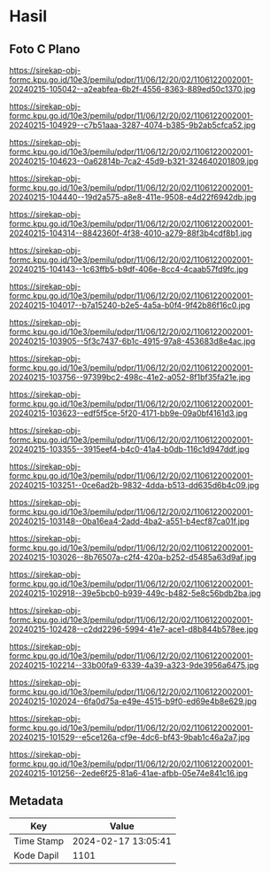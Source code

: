 # Hasil

## Foto C Plano

https://sirekap-obj-formc.kpu.go.id/10e3/pemilu/pdpr/11/06/12/20/02/1106122002001-20240215-105042--a2eabfea-6b2f-4556-8363-889ed50c1370.jpg

https://sirekap-obj-formc.kpu.go.id/10e3/pemilu/pdpr/11/06/12/20/02/1106122002001-20240215-104929--c7b51aaa-3287-4074-b385-9b2ab5cfca52.jpg

https://sirekap-obj-formc.kpu.go.id/10e3/pemilu/pdpr/11/06/12/20/02/1106122002001-20240215-104623--0a62814b-7ca2-45d9-b321-324640201809.jpg

https://sirekap-obj-formc.kpu.go.id/10e3/pemilu/pdpr/11/06/12/20/02/1106122002001-20240215-104440--19d2a575-a8e8-411e-9508-e4d22f6942db.jpg

https://sirekap-obj-formc.kpu.go.id/10e3/pemilu/pdpr/11/06/12/20/02/1106122002001-20240215-104314--8842360f-4f38-4010-a279-88f3b4cdf8b1.jpg

https://sirekap-obj-formc.kpu.go.id/10e3/pemilu/pdpr/11/06/12/20/02/1106122002001-20240215-104143--1c63ffb5-b9df-406e-8cc4-4caab57fd9fc.jpg

https://sirekap-obj-formc.kpu.go.id/10e3/pemilu/pdpr/11/06/12/20/02/1106122002001-20240215-104017--b7a15240-b2e5-4a5a-b0f4-9f42b86f16c0.jpg

https://sirekap-obj-formc.kpu.go.id/10e3/pemilu/pdpr/11/06/12/20/02/1106122002001-20240215-103905--5f3c7437-6b1c-4915-97a8-453683d8e4ac.jpg

https://sirekap-obj-formc.kpu.go.id/10e3/pemilu/pdpr/11/06/12/20/02/1106122002001-20240215-103756--97399bc2-498c-41e2-a052-8f1bf35fa21e.jpg

https://sirekap-obj-formc.kpu.go.id/10e3/pemilu/pdpr/11/06/12/20/02/1106122002001-20240215-103623--edf5f5ce-5f20-4171-bb9e-09a0bf4161d3.jpg

https://sirekap-obj-formc.kpu.go.id/10e3/pemilu/pdpr/11/06/12/20/02/1106122002001-20240215-103355--3915eef4-b4c0-41a4-b0db-116c1d947ddf.jpg

https://sirekap-obj-formc.kpu.go.id/10e3/pemilu/pdpr/11/06/12/20/02/1106122002001-20240215-103251--0ce6ad2b-9832-4dda-b513-dd635d6b4c09.jpg

https://sirekap-obj-formc.kpu.go.id/10e3/pemilu/pdpr/11/06/12/20/02/1106122002001-20240215-103148--0ba16ea4-2add-4ba2-a551-b4ecf87ca01f.jpg

https://sirekap-obj-formc.kpu.go.id/10e3/pemilu/pdpr/11/06/12/20/02/1106122002001-20240215-103026--8b76507a-c2f4-420a-b252-d5485a63d9af.jpg

https://sirekap-obj-formc.kpu.go.id/10e3/pemilu/pdpr/11/06/12/20/02/1106122002001-20240215-102918--39e5bcb0-b939-449c-b482-5e8c56bdb2ba.jpg

https://sirekap-obj-formc.kpu.go.id/10e3/pemilu/pdpr/11/06/12/20/02/1106122002001-20240215-102428--c2dd2296-5994-41e7-ace1-d8b844b578ee.jpg

https://sirekap-obj-formc.kpu.go.id/10e3/pemilu/pdpr/11/06/12/20/02/1106122002001-20240215-102214--33b00fa9-6339-4a39-a323-9de3956a6475.jpg

https://sirekap-obj-formc.kpu.go.id/10e3/pemilu/pdpr/11/06/12/20/02/1106122002001-20240215-102024--6fa0d75a-e49e-4515-b9f0-ed69e4b8e629.jpg

https://sirekap-obj-formc.kpu.go.id/10e3/pemilu/pdpr/11/06/12/20/02/1106122002001-20240215-101529--e5ce126a-cf9e-4dc6-bf43-9bab1c46a2a7.jpg

https://sirekap-obj-formc.kpu.go.id/10e3/pemilu/pdpr/11/06/12/20/02/1106122002001-20240215-101256--2ede6f25-81a6-41ae-afbb-05e74e841c16.jpg


## Metadata

| Key        | Value               |
| ---------- | ------------------- |
| Time Stamp | 2024-02-17 13:05:41 |
| Kode Dapil | 1101                |



